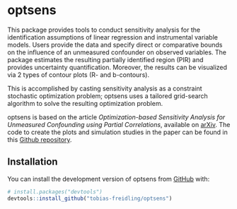 
<!-- README.md is generated from README.Rmd. Please edit that file -->

# optsens

<!-- badges: start -->

<!-- badges: end -->

This package provides tools to conduct sensitivity analysis for the
identification assumptions of linear regression and instrumental
variable models. Users provide the data and specify direct or
comparative bounds on the influence of an unmeasured confounder on
observed variables. The package estimates the resulting partially
identified region (PIR) and provides uncertainty quantification.
Moreover, the results can be visualized via 2 types of contour plots (R-
and b-contours).

This is accomplished by casting sensitivity analysis as a constraint
stochastic optimization problem; optsens uses a tailored grid-search
algorithm to solve the resulting optimization problem.

optsens is based on the article *Optimization-based Sensitivity Analysis
for Unmeasured Confounding using Partial Correlations*, available on
[arXiv](https://arxiv.org/abs/2301.00040). The code to create the plots
and simulation studies in the paper can be found in this [Github
repository](https://github.com/tobias-freidling/optsens-replication).

## Installation

You can install the development version of optsens from
[GitHub](https://github.com/) with:

``` r
# install.packages("devtools")
devtools::install_github("tobias-freidling/optsens")
```
